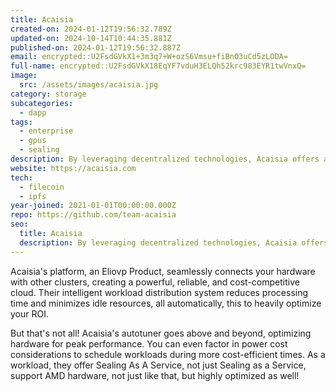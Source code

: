 ```yaml
---
title: Acaisia
created-on: 2024-01-12T19:56:32.789Z
updated-on: 2024-10-14T10:44:35.881Z
published-on: 2024-01-12T19:56:32.887Z
email: encrypted::U2FsdGVkX1+3m3q7+W+ozS6Vmsu+fiBnO3uCd5zLODA=
full-name: encrypted::U2FsdGVkX18EqYF7vduH3ELQh52krc983EYR1twVnxQ=
image:
  src: /assets/images/acaisia.jpg
category: storage
subcategories:
  - dapp
tags:
  - enterprise
  - gpus
  - sealing
description: By leveraging decentralized technologies, Acaisia offers affordable, secure, and transparent computing and storage options.
website: https://acaisia.com
tech:
  - filecoin
  - ipfs
year-joined: 2021-01-01T00:00:00.000Z
repo: https://github.com/team-acaisia
seo:
  title: Acaisia
  description: By leveraging decentralized technologies, Acaisia offers affordable, secure, and transparent computing and storage options.
---
```


Acaisia's platform, an Eliovp Product, seamlessly connects your hardware with other clusters, creating a powerful, reliable, and cost-competitive cloud. Their intelligent workload distribution system reduces processing time and minimizes idle resources, all automatically, this to heavily optimize your ROI.

But that's not all! Acaisia's autotuner goes above and beyond, optimizing hardware for peak performance. You can even factor in power cost considerations to schedule workloads during more cost-efficient times. As a workload, they offer Sealing As A Service, not just Sealing as a Service, support AMD hardware, not just like that, but highly optimized as well!
